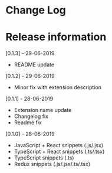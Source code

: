# Change Log

# Release information

[0.1.3] - 29-06-2019

- README update

[0.1.2] - 29-06-2019

- Minor fix with extension description

[0.1.1] - 28-06-2019

- Extension name update
- Changelog fix
- Readme fix

[0.1.0] - 28-06-2019

- JavaScript + React snippets (.js/.jsx)
- TypeScript + React snippets (.ts/.tsx)
- TypeScript snippets (.ts)
- Redux snippets (.js/.jsx/.ts/.tsx)
